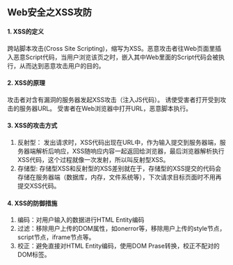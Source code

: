 ## Web安全之XSS攻防
#### 1. XSS的定义
跨站脚本攻击(Cross Site Scripting)，缩写为XSS。恶意攻击者往Web页面里插入恶意Script代码，当用户浏览该页之时，嵌入其中Web里面的Script代码会被执行，从而达到恶意攻击用户的目的。

#### 2. XSS的原理
攻击者对含有漏洞的服务器发起XSS攻击（注入JS代码）。
诱使受害者打开受到攻击的服务器URL。
受害者在Web浏览器中打开URL，恶意脚本执行。
#### 3. XSS的攻击方式
1. 反射型： 发出请求时，XSS代码出现在URL中，作为输入提交到服务器端，服务器端解析后响应，XSS随响应内容一起返回给浏览器，最后浏览器解析执行XSS代码，这个过程就像一次发射，所以叫反射型XSS。
2. 存储型: 存储型XSS和反射型的XSS差别就在于，存储型的XSS提交的代码会存储在服务器端（数据库，内存，文件系统等），下次请求目标页面时不用再提交XSS代码。

#### 4. XSS的防御措施
1. 编码：对用户输入的数据进行HTML Entity编码 
2. 过滤：移除用户上传的DOM属性，如onerror等，移除用户上传的style节点，script节点，iframe节点等。
3. 校正：避免直接对HTML Entity编码，使用DOM Prase转换，校正不配对的DOM标签。
